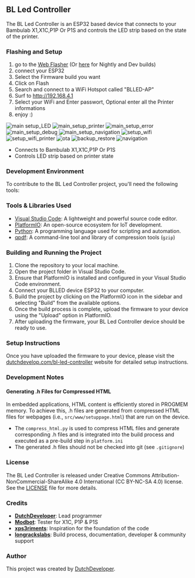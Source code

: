 ## BL Led Controller

The BL Led Controller is an ESP32 based device that connects to your Bambulab X1,X1C,P1P Or P1S and controls the LED strip based on the state of the printer.

### Flashing and Setup
1. go to the [Web Flasher](https://dutchdevelop.github.io/blledsetup/) (Or [here](https://softwarecrash.github.io/BLLED-Flasher/) for Nightly and Dev builds)
2. connect your ESP32
3. Select the Firmware build you want
4. Click on Flash
5. Search and connect to a WiFi Hotspot called "BLLED-AP"
6. Surf to http://192.168.4.1
7. Select your WiFi and Enter passwort, Optional enter all the Printer informations
8. enjoy :)

![main setup_LED](https://github.com/user-attachments/assets/52778d28-98cd-496e-bfce-aca49cd4de89)
![main_setup_printer](https://github.com/user-attachments/assets/1969e4bd-0887-4a0c-a965-8ec575e23396)
![main_setup_error](https://github.com/user-attachments/assets/b026260c-5c33-4f5c-922a-fcc601cb9be1)
![main_setup_debug](https://github.com/user-attachments/assets/6d5a6e48-b052-4305-99f5-5d9c906eb8c1)
![main_setup_navigation](https://github.com/user-attachments/assets/78041d10-2edb-42e2-b600-6cde735d2d1f)
![setup_wifi](https://github.com/user-attachments/assets/4ef7631c-38f9-4424-ad88-72a335286c27)
![setup_wifi_printer](https://github.com/user-attachments/assets/da354544-710d-4e10-9dff-fc2cc1951857)
![ota](https://github.com/user-attachments/assets/7f223361-f811-4ff4-b3fc-45b2a1222c07)
![backup_restore](https://github.com/user-attachments/assets/b21899ba-c97f-48b6-8bc3-a87797029d14)
![navigation](https://github.com/user-attachments/assets/027fe724-ffc6-453b-ba73-c82c1ddb012e)





- Connects to Bambulab X1,X1C,P1P Or P1S
- Controls LED strip based on printer state

### Development Environment

To contribute to the BL Led Controller project, you'll need the following tools:

### Tools & Libraries Used

- [Visual Studio Code](https://code.visualstudio.com/): A lightweight and powerful source code editor.
- [PlatformIO](https://platformio.org/): An open-source ecosystem for IoT development.
- [Python](https://www.python.org/): A programming language used for scripting and automation.
- [qpdf](https://qpdf.sourceforge.io/): A command-line tool and library of compression tools (`gzip`)

### Building and Running the Project
1. Clone the repository to your local machine.
2. Open the project folder in Visual Studio Code.
3. Ensure that PlatformIO is installed and configured in your Visual Studio Code environment.
4. Connect your BLLED device ESP32 to your computer.
6. Build the project by clicking on the PlatformIO icon in the sidebar and selecting "Build" from the available options.
7. Once the build process is complete, upload the firmware to your device using the "Upload" option in PlatformIO.
8. After uploading the firmware, your BL Led Controller device should be ready to use.

### Setup Instructions
Once you have uploaded the firmware to your device, please visit the [dutchdevelop.com/bl-led-controller](https://dutchdevelop.com/bl-led-controller) website for detailed setup instructions.


### Development Notes

#### Generating .h Files for Compressed HTML

In embedded applications, HTML content is efficiently stored in PROGMEM memory. To achieve this, .h files are generated from compressed HTML files for webpages (i.e., `src/www/setuppage.html`) that are run on the device.

- The `compress_html.py` is used to compress HTML files and generate corresponding .h files and is integrated into the build process and executed as a pre-build step in `platform.ini`
- The generated .h files should not be checked into git (see `.gitignore`)

### License

The BL Led Controller is released under Creative Commons Attribution-NonCommercial-ShareAlike 4.0 International (CC BY-NC-SA 4.0) license. See the [LICENSE](https://github.com/DutchDevelop/BLLEDController/blob/main/LICENSE) file for more details.

### Credits
- **[DutchDeveloper](https://dutchdevelop.com/)**: Lead programmer
- **[Modbot](https://github.com/Modbot)**: Tester for X1C, P1P & P1S
- **[xps3riments](https://github.com/xps3riments)**: Inspiration for the foundation of the code
- **[longrackslabs](https://github.com/longrackslabs)**: Build process, documentation, developer & community support

### Author

This project was created by [DutchDeveloper](https://dutchdevelop.com/).
